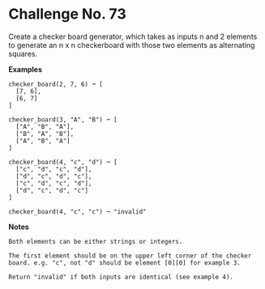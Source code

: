 # Challenge No. 73


Create a checker board generator, which takes as inputs n and 2 elements to generate an n x n checkerboard with those two elements as alternating squares.

**Examples**

    checker_board(2, 7, 6) ➞ [
      [7, 6],
      [6, 7]
    ]
     
    checker_board(3, "A", "B") ➞ [
      ["A", "B", "A"],
      ["B", "A", "B"],
      ["A", "B", "A"]
    ]
     
    checker_board(4, "c", "d") ➞ [
      ["c", "d", "c", "d"],
      ["d", "c", "d", "c"],
      ["c", "d", "c", "d"],
      ["d", "c", "d", "c"]
    ]
     
    checker_board(4, "c", "c") ➞ "invalid"

**Notes**

    Both elements can be either strings or integers.

    The first element should be on the upper left corner of the checker board. e.g. "c", not "d" should be element [0][0] for example 3.

    Return "invalid" if both inputs are identical (see example 4).